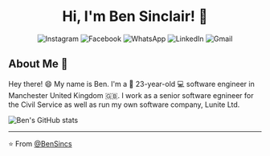 <h1 align="center">Hi, I'm Ben Sinclair! 🎸</h1>

<div align="center">
  
![Instagram](https://img.shields.io/badge/Instagram-%23E4405F.svg?style=for-the-badge&logo=Instagram&logoColor=white)
![Facebook](https://img.shields.io/badge/Facebook-%231877F2.svg?style=for-the-badge&logo=Facebook&logoColor=white)
![WhatsApp](https://img.shields.io/badge/WhatsApp-25D366?style=for-the-badge&logo=whatsapp&logoColor=white)
![LinkedIn](https://img.shields.io/badge/linkedin-%230077B5.svg?style=for-the-badge&logo=linkedin&logoColor=white)
![Gmail](https://img.shields.io/badge/Gmail-D14836?style=for-the-badge&logo=gmail&logoColor=white)
 
</div>


## About Me :wave:

Hey there! :smile: My name is Ben. I'm a 👶 23-year-old 💻 software engineer in Manchester United Kingdom 🇬🇧. I work as a senior software egnineer for the Civil Service as well as run my own software company, Lunite Ltd.


  
![Ben's GitHub stats](https://github-readme-stats.vercel.app/api?username=bensinclair&count_private=true&hide=stars,contribs)


<!-- More info on badges below: https://github.com/badges/shields/blob/master/doc/logos.md -->

<hr/>

:star: From [@BenSincs](https://github.com/bensincs)
